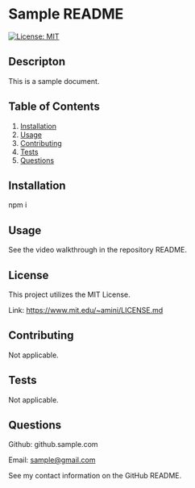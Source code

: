 # Sample README
[![License: MIT](https://img.shields.io/badge/License-MIT-yellow.svg)](https://opensource.org/licenses/MIT)

## Descripton

This is a sample document.

## Table of Contents
1. [Installation](#installation)
2. [Usage](#usage)
3. [Contributing](#contributing)
4. [Tests](#tests)
5. [Questions](#questions)

## Installation

npm i

## Usage

See the video walkthrough in the repository README.

## License

This project utilizes the MIT License.

Link: https://www.mit.edu/~amini/LICENSE.md

## Contributing

Not applicable.

## Tests

Not applicable.

## Questions

Github: github.sample.com

Email: sample@gmail.com

See my contact information on the GitHub README.
